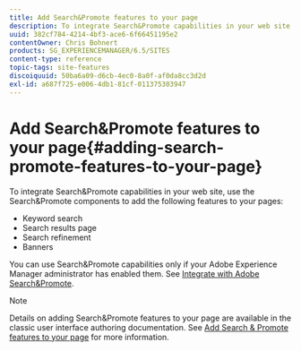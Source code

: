 ```yaml
---
title: Add Search&Promote features to your page
description: To integrate Search&Promote capabilities in your web site, use the Search&Promote components to add keyword search, search results page, search refinement, and banners features to your page
uuid: 382cf784-4214-4bf3-ace6-6f66451195e2
contentOwner: Chris Bohnert
products: SG_EXPERIENCEMANAGER/6.5/SITES
content-type: reference
topic-tags: site-features
discoiquuid: 50ba6a09-d6cb-4ec0-8a0f-af0da8cc3d2d
exl-id: a687f725-e006-4db1-81cf-011375303947
---
```

# Add Search&Promote features to your page{#adding-search-promote-features-to-your-page}

To integrate Search&Promote capabilities in your web site, use the Search&Promote components to add the following features to your pages:

* Keyword search
* Search results page
* Search refinement
* Banners

You can use Search&Promote capabilities only if your Adobe Experience Manager administrator has enabled them. See [Integrate with Adobe Search&Promote](/help/sites-administering/search-and-promote.md).

>[!NOTE]
>
>Details on adding Search&Promote features to your page are available in the classic user interface authoring documentation. See [Add Search & Promote features to your page](/help/sites-classic-ui-authoring/classic-feature-search-promote.md) for more information.
